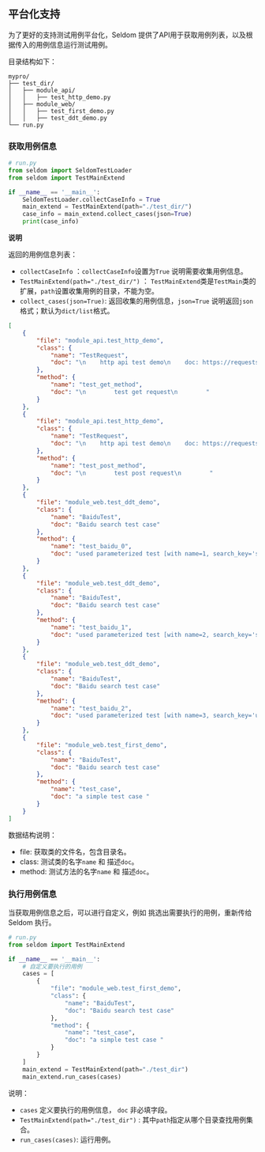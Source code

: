 ## 平台化支持

为了更好的支持测试用例平台化，Seldom 提供了API用于获取用例列表，以及根据传入的用例信息运行测试用例。

目录结构如下：

```shell
mypro/
├── test_dir/
│   ├── module_api/
│   │   ├── test_http_demo.py
│   ├── module_web/
│   │   ├── test_first_demo.py
│   │   ├── test_ddt_demo.py
└── run.py
```


### 获取用例信息

```py
# run.py
from seldom import SeldomTestLoader
from seldom import TestMainExtend

if __name__ == '__main__':
    SeldomTestLoader.collectCaseInfo = True
    main_extend = TestMainExtend(path="./test_dir/")
    case_info = main_extend.collect_cases(json=True)
    print(case_info)
```

__说明__

返回的用例信息列表：

* `collectCaseInfo` ：`collectCaseInfo`设置为`True` 说明需要收集用例信息。
* `TestMainExtend(path="./test_dir/")` ： `TestMainExtend`类是`TestMain`类的扩展，`path`设置收集用例的目录，不能为空。
* `collect_cases(json=True)`: 返回收集的用例信息，`json=True` 说明返回`json`格式；默认为`dict/list`格式。


```json
[
    {
        "file": "module_api.test_http_demo",
        "class": {
            "name": "TestRequest",
            "doc": "\n    http api test demo\n    doc: https://requests.readthedocs.io/en/master/\n    "
        },
        "method": {
            "name": "test_get_method",
            "doc": "\n        test get request\n        "
        }
    },
    {
        "file": "module_api.test_http_demo",
        "class": {
            "name": "TestRequest",
            "doc": "\n    http api test demo\n    doc: https://requests.readthedocs.io/en/master/\n    "
        },
        "method": {
            "name": "test_post_method",
            "doc": "\n        test post request\n        "
        }
    },
    {
        "file": "module_web.test_ddt_demo",
        "class": {
            "name": "BaiduTest",
            "doc": "Baidu search test case"
        },
        "method": {
            "name": "test_baidu_0",
            "doc": "used parameterized test [with name=1, search_key='seldom']\n        :param name: case name\n        :param search_key: search keyword\n        "
        }
    },
    {
        "file": "module_web.test_ddt_demo",
        "class": {
            "name": "BaiduTest",
            "doc": "Baidu search test case"
        },
        "method": {
            "name": "test_baidu_1",
            "doc": "used parameterized test [with name=2, search_key='selenium']\n        :param name: case name\n        :param search_key: search keyword\n        "
        }
    },
    {
        "file": "module_web.test_ddt_demo",
        "class": {
            "name": "BaiduTest",
            "doc": "Baidu search test case"
        },
        "method": {
            "name": "test_baidu_2",
            "doc": "used parameterized test [with name=3, search_key='unittest']\n        :param name: case name\n        :param search_key: search keyword\n        "
        }
    },
    {
        "file": "module_web.test_first_demo",
        "class": {
            "name": "BaiduTest",
            "doc": "Baidu search test case"
        },
        "method": {
            "name": "test_case",
            "doc": "a simple test case "
        }
    }
]
```

数据结构说明：

* file: 获取类的文件名，包含目录名。
* class: 测试类的名字`name` 和 描述`doc`。
* method: 测试方法的名字`name` 和 描述`doc`。


### 执行用例信息

当获取用例信息之后，可以进行自定义，例如 挑选出需要执行的用例，重新传给Seldom 执行。

```python
# run.py
from seldom import TestMainExtend

if __name__ == '__main__':
    # 自定义要执行的用例
    cases = [
        {
            "file": "module_web.test_first_demo",
            "class": {
                "name": "BaiduTest",
                "doc": "Baidu search test case"
            },
            "method": {
                "name": "test_case",
                "doc": "a simple test case "
            }
        }
    ]
    main_extend = TestMainExtend(path="./test_dir")
    main_extend.run_cases(cases)
```

说明：

* `cases` 定义要执行的用例信息， `doc` 非必填字段。
* `TestMainExtend(path="./test_dir")` : 其中`path`指定从哪个目录查找用例集合。
* `run_cases(cases)`: 运行用例。

